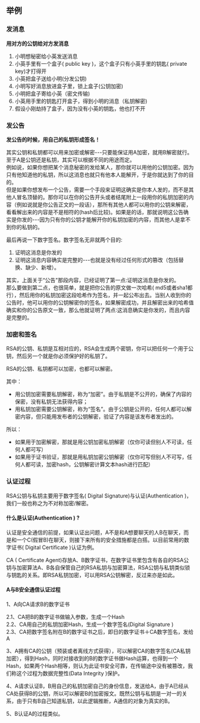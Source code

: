 ## 举例
### 发消息
**用对方的公钥给对方发消息**
1. 小明想秘密给小英发送消息
2. 小英手里有一个盒子( public key )，这个盒子只有小英手里的钥匙( private key)才打得开
3. 小英把盒子送给小明(分发公钥)
4. 小明写好消息放进盒子里，锁上盒子(公钥加密)
5. 小明把盒子寄给小英（密文传输)
6. 小英用手里的钥匙打开盒子，得到小明的消息（私钥解密)
7. 假设小刚劫持了盒子，因为没有小英的钥匙，他也打不开

### 发公告
**发公告的时候，用自己的私钥形成签名！**  

其实公钥和私钥都可以用来加密或解密---只要能保证用A加密，就用B解密就行。至于A是公钥还是私钥，其实可以根据不同的用途而定。  
例如说，如果你想把某个消息秘密的发给某人，那你就可以用他的公钥加密。因为只有他知道他的私钥，所以这消息也就只有他本人能解开，于是你就达到了你的目的。  
但是如果你想发布一个公告，需要一个手段来证明这确实是你本人发的，而不是其他人冒名顶替的。那你可以在你的公告开头或者结尾附上一段用你的私钥加密的内容（例如说就是你公告正文的一段话），那所有其他人都可以用你的公钥来解密，看看解出来的内容是不是相符的(hash后比较)。如果是的话，那就说明这公告确实是你发的---因为只有你的公钥才能解开你的私钥加密的内容，而其他人是拿不到你的私钥的。

最后再说一下数字签名。数字签名无非就两个目的:
1. 证明这消息是你发的
2. 证明这消息内容确实是完整的---也就是没有经过任何形式的篡改（包括替换、缺少、新增）。

其实，上面关于“公告"那段内容，已经证明了第一点:证明这消息是你发的。  
那么要做到第二点，也很简单，就是把你公告的原文做一次哈希( md5或者sha1都行），然后用你的私钥加密这段哈希作为签名，并一起公布出去。当别人收到你的公告时，他可以用你的公钥解密你的签名，如果解密成功，并且解密出来的哈希值确实和你的公告原文一致，那么他就证明了两点∶这消息确实是你发的，而且内容是完整的。

### 加密和签名
RSA的公钥、私钥是互相对应的，RSA会生成两个密钥，你可以把任何一个用于公钥，然后另一个就是你必须保护好的私钥了。

RSA的公钥、私钥都可以加密，也都可以解密。

其中：
- 用公钥加密需要私钥解密，称为“加密”。由于私钥是不公开的，确保了内容的保密，没有私钥无法获得内容；
- 用私钥加密需要公钥解密，称为“签名”。由于公钥是公开的，任何人都可以解密内容，但只能用发布者的公钥解密，验证了内容是该发布者发出的。  

所以：
- 如果用于加密解密，那就是用公钥加密私钥解密（仅你可读但别人不可读，任何人都可写）
- 如果用于证书验证，那就是用私钥加密公钥解密（仅你可写但别人不可写，任何人都可读，加密hash，公钥解密计算文本hash进行匹配）

### 认证过程
RSA公钥与私钥主要用于数字签名( Digital Signature)与认证(Authentication )，我们一般也称之为不对称加密/解密。

#### 什么是认证(Authentication ) ?
认证是安全通信的前提，如果认证出问题，A不是和A想要聊天的人B在聊天，而是和一个C(假冒B)在聊天，则接下来所有的安全措施都是白搭。以目前常用的数字证书( Digital Certificate )认证为例。

CA ( Certificate Agent)存放A、B数字证书，在数字证书里包含有各自的RSA公钥与加密算法A、B各自保管自己的RSA私钥与加密算法，RSA公钥与私钥类似锁与钥匙的关系。即RSA私钥加密，可以用RSA公钥解密，反过来亦是如此。

#### A与B安全通信认证过程

1、A向CA请求B的数字证书

2.1、CA把B的数字证书做输入参数，生成一个Hash  
2.2、CA用自己的私钥加密Hash，生成一个数字签名(Digital Signature )   
2.3、CA把数字签名附在B的数字证书之后，即日的数字证书＋CA数字签名，发给A  

3、A拥有CA的公钥（预装或者离线方式获得），可以解密CA的数字签名(CA私钥加密），得到Hash，同时对接收到的B的数字证书做Hash运算，也得到一个Hash，如果两个Hash相等，则认为此证书安全可靠，在传输途中没有被篡改，我们称这个过程为数据完整性(Data Integrity )保护。

4、A请求认证B，B用自己的私钥加密自己的身份信息，发送给A，由于A已经从CA处获得B的公钥，所以可以解密B的加密报文。既然公钥与私钥是一对一的关系，由于只有B自己知道私钥，以此逻辑推断，A通信的对象为真实的B。

5、B认证A的过程类似。
